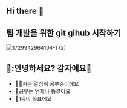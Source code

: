 ## Hi there 👋
## 팀 개발을 위한 git gihub 시작하기
![1729942964104-1 (2)](https://github.com/user-attachments/assets/4fd8b7cc-8213-4ffb-807a-8a1c0b191368)
## 🐶:안녕하세요? 감자에요🥔
- 👨‍🎓저는 열심히 공부중이에요
- 💩공부는 언제나 똥같아요
- 🥇1등이 목표에요

<!--
**ParkKunBeom/ParkKunBeom** is a ✨ _special_ ✨ repository because its `README.md` (this file) appears on your GitHub profile.

Here are some ideas to get you started:

- 🔭 I’m currently working on ...
- 🌱 I’m currently learning ...
- 👯 I’m looking to collaborate on ...
- 🤔 I’m looking for help with ...
- 💬 Ask me about ...
- 📫 How to reach me: ...
- 😄 Pronouns: ...
- ⚡ Fun fact: ...
-->
